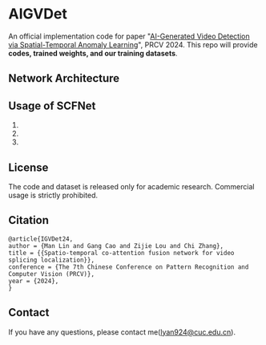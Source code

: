 # AIGVDet
An official implementation code for paper "[AI-Generated Video Detection via Spatial-Temporal Anomaly Learning](https://arxiv.org/abs/2403.16638)", PRCV 2024. This repo will provide <B>codes, trained weights, and our training datasets</B>. 

## Network Architecture

 
## Usage of SCFNet
1.  
2.  
3.  

## License 
The code and dataset is released only for academic research. Commercial usage is strictly prohibited.

## Citation
 ```
@article{IGVDet24,
author = {Man Lin and Gang Cao and Zijie Lou and Chi Zhang},
title = {{Spatio-temporal co-attention fusion network for video splicing localization}},
conference = {The 7th Chinese Conference on Pattern Recognition and Computer Vision (PRCV)},
year = {2024},
}
```

## Contact
If you have any questions, please contact me(lyan924@cuc.edu.cn).


